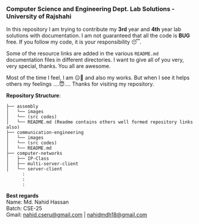 ### Computer Science and Engineering Dept. Lab Solutions - University of Rajshahi

In this repository I am trying to contribute my **3rd** year and **4th** year lab solutions with documentation. I am not guaranteed that all the code is **BUG** free. If you follow my code, it is your responsibility 😴. 

Some of the resource links are added in the various `README.md` documentation files in different directories. I want to give all of you very, very special, thanks. You all are awesome. 

Most of the time I feel, I am 😑🙇 and also my works. But when I see it helps others my feelings ....😇.... Thanks for visiting my repository. 

**Repository Structure**:

```
├── assembly
│   └── images
│   └── (src codes)
│   └── README.md (Readme contains others well formed repository links also)
├── communication-engineering
│   └── images
│   └── (src codes)
│   └── README.md
├── computer-networks
│   ├── IP-Class
│   ├── multi-server-client
│   └── server-client
      :
      :
      :
```


**Best regards**<br>
Name: Md. Nahid Hassan<br>
Batch: CSE-25<br>
Gmail: <nahid.cseru@gmail.com> | <nahidmdh18@gmail.com><br>
